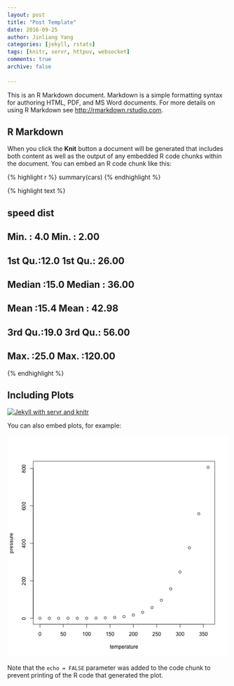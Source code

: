 ```yaml
---
layout: post
title: "Post Template"
date: 2016-09-25
author: Jinliang Yang
categories: [jekyll, rstats]
tags: [knitr, servr, httpuv, websocket]
comments: true
archive: false

---
```



This is an R Markdown document. Markdown is a simple formatting syntax for authoring HTML, PDF, and MS Word documents. For more details on using R Markdown see <http://rmarkdown.rstudio.com>.



## R Markdown


When you click the **Knit** button a document will be generated that includes both content as well as the output of any embedded R code chunks within the document. You can embed an R code chunk like this:


{% highlight r %}
summary(cars)
{% endhighlight %}



{% highlight text %}
##      speed           dist       
##  Min.   : 4.0   Min.   :  2.00  
##  1st Qu.:12.0   1st Qu.: 26.00  
##  Median :15.0   Median : 36.00  
##  Mean   :15.4   Mean   : 42.98  
##  3rd Qu.:19.0   3rd Qu.: 56.00  
##  Max.   :25.0   Max.   :120.00
{% endhighlight %}

## Including Plots

[![Jekyll with servr and knitr](http://i.imgur.com/gKVGhiP.png)](http://i.imgur.com/gKVGhiP.png)

You can also embed plots, for example:

![plot of chunk pressure](figure/source/2016-09-25-post-template/pressure-1.png)

Note that the `echo = FALSE` parameter was added to the code chunk to prevent printing of the R code that generated the plot.
